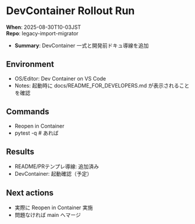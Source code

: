 # DevContainer Rollout Run

**When**: 2025-08-30T10-03JST  
**Repo**: legacy-import-migrator  
- **Summary**: DevContainer 一式と開発前ドキュ導線を追加

## Environment

- OS/Editor: Dev Container on VS Code
- Notes: 起動時に docs/README_FOR_DEVELOPERS.md が表示されることを確認

## Commands

- Reopen in Container
- pytest -q  # あれば

## Results

- README/PRテンプレ導線: 追加済み
- DevContainer: 起動確認（予定）

## Next actions

- 実際に Reopen in Container 実施
- 問題なければ main へマージ
